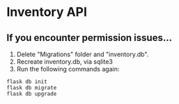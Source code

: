 # Inventory API

## If you encounter permission issues...
  1. Delete "Migrations" folder and "inventory.db". 
  2. Recreate inventory.db, via sqlite3
  3. Run the following commands again:
  
    flask db init
    flask db migrate
    flask db upgrade


